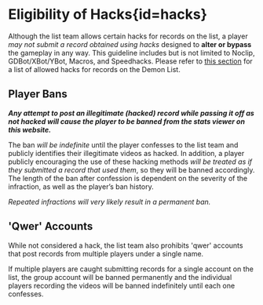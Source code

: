 <div class='panel fade js-scroll-anim' data-anim='fade'>

# Eligibility of Hacks{id=hacks}

Although the list team allows certain hacks for records on the list, a player *may not submit a record obtained using hacks* designed to __alter or bypass__ the gameplay in any way. This guideline includes but is not limited to Noclip, GDBot/XBot/YBot, Macros, and Speedhacks. Please refer to [this section](/guidelines/miscellaneous/#allowed-hacks) for a list of allowed hacks for records on the Demon List.

## Player Bans

***Any attempt to post an illegitimate (hacked) record while passing it off as not hacked will cause the player to be banned from the stats viewer on this website.*** 

The ban *will be indefinite* until the player confesses to the list team and publicly identifies their illegitimate videos as hacked. In addition, a player publicly encouraging the use of these hacking methods *will be treated as if they submitted a record that used them*, so they will be banned accordingly. The length of the ban after confession is dependent on the severity of the infraction, as well as the player’s ban history. 

*Repeated infractions will very likely result in a permanent ban.*

## 'Qwer' Accounts

While not considered a hack, the list team also prohibits 'qwer' accounts that post records from multiple players under a single name. 

If multiple players are caught submitting records for a single account on the list, the group account will be banned permanently and the individual players recording the videos will be banned indefinitely until each one confesses.

</div>

